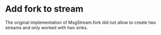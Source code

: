 Add fork to stream
===

The original implementation of MsgStream.fork did not allow to create two streams and only worked with two sinks.